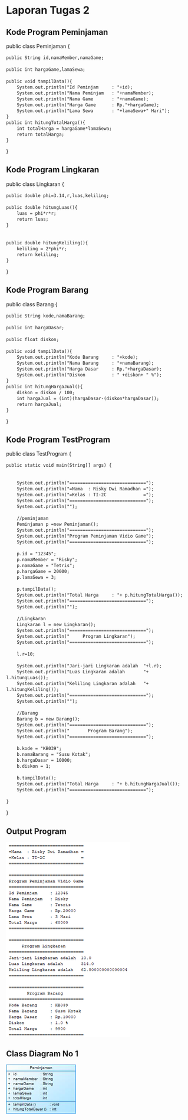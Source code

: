 # Laporan Tugas 2
## Kode Program Peminjaman
public class Peminjaman {

    public String id,namaMember,namaGame;
    
    public int hargaGame,lamaSewa;
    
    public void tampilData(){
        System.out.println("Id Peminjam     : "+id);
        System.out.println("Nama Peminjam   : "+namaMember);
        System.out.println("Nama Game       : "+namaGame);
        System.out.println("Harga Game      : Rp."+hargaGame);
        System.out.println("Lama Sewa       : "+lamaSewa+" Hari");
    }
    public int hitungTotalHarga(){
        int totalHarga = hargaGame*lamaSewa;
        return totalHarga;
    }   
}
## Kode Program Lingkaran
public class Lingkaran {

    public double phi=3.14,r,luas,keliling;
    
    public double hitungLuas(){
        luas = phi*r*r;
        return luas;
    }
    
    
    public double hitungKeliling(){
        keliling = 2*phi*r;
        return keliling;
    }
    
}
## Kode Program Barang
public class Barang {

    public String kode,namaBarang;
    
    public int hargaDasar;
    
    public float diskon;
    
    public void tampilData(){
        System.out.println("Kode Barang     : "+kode);
        System.out.println("Nama Barang     : "+namaBarang);
        System.out.println("Harga Dasar     : Rp."+hargaDasar);
        System.out.println("Diskon          : " +diskon+ " %");
    }
    public int hitungHargaJual(){
        diskon = diskon / 100;
        int hargaJual = (int)(hargaDasar-(diskon*hargaDasar));
        return hargaJual;
    }
    
}
## Kode Program TestProgram
public class TestProgram {

    public static void main(String[] args) {
        

        System.out.println("=============================");
        System.out.println("=Nama  : Risky Dwi Ramadhan =");
        System.out.println("=Kelas : TI-2C              =");
        System.out.println("=============================");
        System.out.println("");
        
        //peminjaman
        Peminjaman p =new Peminjaman();
        System.out.println("=============================");
        System.out.println("Program Peminjaman Vidio Game");
        System.out.println("=============================");
        
        p.id = "12345";
        p.namaMember = "Risky";
        p.namaGame = "Tetris";
        p.hargaGame = 20000;
        p.lamaSewa = 3;
        
        p.tampilData();
        System.out.println("Total Harga     : "+ p.hitungTotalHarga());
        System.out.println("=============================");
        System.out.println("");
        
        //Lingkaran
        Lingkaran l = new Lingkaran();
        System.out.println("=============================");
        System.out.println("     Program Lingkaran");
        System.out.println("=============================");
        
        l.r=10;
        
        System.out.println("Jari-jari Lingkaran adalah  "+l.r);
        System.out.println("Luas Lingkaran adalah       "+ l.hitungLuas());        
        System.out.println("Keliling Lingkaran adalah   "+ l.hitungKeliling());
        System.out.println("=============================");
        System.out.println("");
                
        //Barang
        Barang b = new Barang();
        System.out.println("=============================");
        System.out.println("       Program Barang");
        System.out.println("=============================");
        
        b.kode = "KB039";
        b.namaBarang = "Susu Kotak";
        b.hargaDasar = 10000;
        b.diskon = 1;
        
        b.tampilData();
        System.out.println("Total Harga     : "+ b.hitungHargaJual());
        System.out.println("=============================");
        
    }
}

## Output Program

<img src="Image/Output.png" />

## Class Diagram No 1
<img src="Image/peminjaman.jpg" />
